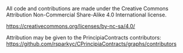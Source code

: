 All code and contributions are made under the Creative Commons Attribution Non-Commercial Share-Alike 4.0 International license.

https://creativecommons.org/licenses/by-nc-sa/4.0/

Attribution may be given to the PrincipiaContracts contributors: https://github.com/rsparkyc/CPrincipiaContracts/graphs/contributors

